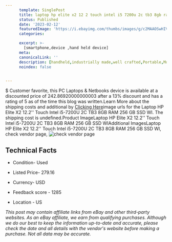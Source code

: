 ```yaml
---
      template: SinglePost
      title: laptop hp elite x2 12 2 touch intel i5 7200u 2c tb3 8gb ram 256 gb ssd wi
      status: Published
      date: '2023-02-12'
      featuredImage: 'https://i.ebayimg.com/thumbs/images/g/c2MAAOSwHIVje5vB/s-l225.jpg'
      categories: 

      excerpt: >-
        [smartphone,device ,hand held device]
      meta:
      canonicalLink: ''
      description: [handheld,industrially made,well crafted,Portable,Mobile,Compact,Convenient,Lightweight,Maneuverable,Man-portable,Miniature,Carriable,Hand-held,Light,Holdable,Transportable,Mobile device,Pocket-sized,On-the-go,Wireless,Cordless,Compact size,Convenient size, smartphone,device ,hand held device]
      noindex: false

        
---
```

$
    Customer favorite, this PC Laptops & Netbooks device is available at a discounted price of 242.86920000000003 after a 13% discount and has a rating of 5 as of the time this blog was written.Learn More about the shipping costs and additional by [Clicking Here](https://www.ebay.com/itm/314198078399?hash=item4927aa33bf%3Ag%3Ac2MAAOSwHIVje5vB&mkevt=1&mkcid=1&mkrid=711-53200-19255-0&campid=%253CePNCampaignId%253E&customid=%253CreferenceId%253E&toolid=10049)image urls for the Laptop HP Elite X2 12.2'' Touch Intel i5-7200U 2C TB3 8GB RAM 256 GB SSD WI. The shipping cost is undefined.Product ImageLaptop HP Elite X2 12.2'' Touch Intel i5-7200U 2C TB3 8GB RAM 256 GB SSD WIAdditional ImagesLaptop HP Elite X2 12.2'' Touch Intel i5-7200U 2C TB3 8GB RAM 256 GB SSD WI, check vendor page, ![check vendor page](https://origin-galleryplus.ebayimg.com/ws/web/314198078399_2_0_1/225x225.jpg,https://origin-galleryplus.ebayimg.com/ws/web/314198078399_3_0_1/225x225.jpg,https://origin-galleryplus.ebayimg.com/ws/web/314198078399_4_0_1/225x225.jpg,https://origin-galleryplus.ebayimg.com/ws/web/314198078399_5_0_1/225x225.jpg,https://origin-galleryplus.ebayimg.com/ws/web/314198078399_6_0_1/225x225.jpg,https://origin-galleryplus.ebayimg.com/ws/web/314198078399_7_0_1/225x225.jpg,https://origin-galleryplus.ebayimg.com/ws/web/314198078399_8_0_1/225x225.jpg,https://origin-galleryplus.ebayimg.com/ws/web/314198078399_9_0_1/225x225.jpg,https://origin-galleryplus.ebayimg.com/ws/web/314198078399_10_0_1/225x225.jpg)
    
    

 ## Technical Facts 



     
      

 - Condition- Used 


      

 - Listed Price- 279.16 


      

 - Currency- USD 


      

 - Feedback score - 1285 


      

 - Location - US 


      
      

 *_This post may contain affiliate links from eBay and other third-party websites. As an eBay affiliate, we earn from qualifying purchases. Although we do our best to keep the information up-to-date and accurate, please check the date and all details with the vendor's website before making a purchase. Not all data may be accurate._*



    
    
    
    
    
